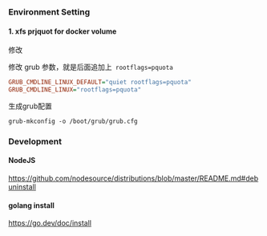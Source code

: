 ### Environment Setting

#### 1. xfs prjquot for docker volume




修改

修改 grub 参数，就是后面追加上` rootflags=pquota`
```cfg
GRUB_CMDLINE_LINUX_DEFAULT="quiet rootflags=pquota"
GRUB_CMDLINE_LINUX="rootflags=pquota"
```

生成grub配置
```shell
grub-mkconfig -o /boot/grub/grub.cfg
```



### Development
#### NodeJS
https://github.com/nodesource/distributions/blob/master/README.md#debuninstall

#### golang install 
https://go.dev/doc/install

